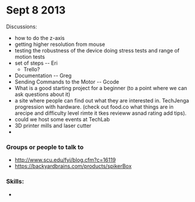 Sept 8 2013
===========



Discussions:

* how to do the z-axis
* getting higher resolution from mouse
* testing the robustness of the device doing stress tests and range of motion tests
* set of steps -- Eri
  * Trello?
* Documentation -- Greg
* Sending Commands to the Motor -- Gcode
* What is a good starting project for a beginner (to a point where we can ask questions about it)
 * a site where people can find out what they are interested in.  TechJenga progression with hardware. (check out food.co what things are in arecipe and difficulty level rimte it tkes revieww asnad rating add tips).
* could we host some events at TechLab
* 3D printer mills and laser cutter
*

### Groups or people to talk to
* http://www.scu.edu/fyi/blog.cfm?c=16119
* https://backyardbrains.com/products/spikerBox


### Skills:

* 




